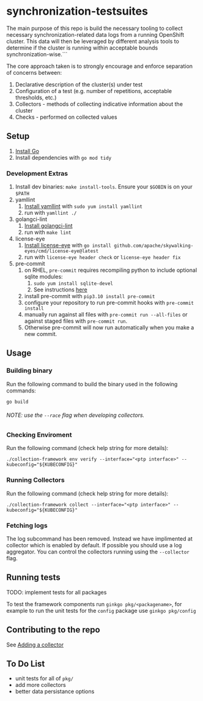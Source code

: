 # synchronization-testsuites

The main purpose of this repo is build the necessary tooling to collect necessary synchronization-related data logs from a running OpenShift cluster. This data will then be leveraged by different analysis tools to determine if the cluster is running within acceptable bounds synchronization-wise.```

The core approach taken is to strongly encourage and enforce separation of concerns between:
1. Declarative description of the cluster(s) under test
1. Configuration of a test (e.g. number of repetitions, acceptable thresholds, etc.)
1. Collectors - methods of collecting indicative information about the cluster
1. Checks - performed on collected values

## Setup

1. [Install Go](https://go.dev/doc/install)
1. Install dependencies with `go mod tidy`

### Development Extras
1. Install dev binaries: `make install-tools`. Ensure your `$GOBIN` is on your `$PATH`
1. yamllint
    1. [Install yamllint](https://yamllint.readthedocs.io/en/stable/) with `sudo yum install yamllint`
    1. run with `yamllint ./`
1. golangci-lint
    1. [Install golangci-lint](https://golangci-lint.run/usage/install/#local-installation)
    1. run with `make lint`
1. license-eye
    1. [Install license-eye](https://github.com/apache/skywalking-eyes) with `go install github.com/apache/skywalking-eyes/cmd/license-eye@latest`
    1. run with `license-eye header check` or `license-eye header fix`
1. pre-commit
    1. on RHEL, `pre-commit` requires recompiling python to include optional sqlite modules:
        1. `sudo yum install sqlite-devel`
        1. See instructions [here](https://tecadmin.net/how-to-install-python-3-10-on-centos-rhel-8-fedora/)
    1. install pre-commit with `pip3.10 install pre-commit`
    1. configure your repository to run pre-commit hooks with `pre-commit install`
    1. manually run against all files with `pre-commit run --all-files` or against staged files with `pre-commit run`.
    1. Otherwise pre-commit will now run automatically when you make a new commit.

## Usage
### Building binary
Run the following command to build the binary used in the following commands:
```shell
go build
```
###### NOTE: use the `--race` flag when developing collectors.

### Checking Enviroment
Run the following command  (check help string for more details):

```shell
./collection-framework env verify --interface="<ptp interface>" --kubeconfig="${KUBECONFIG}"
```

### Running Collectors

Run the following command  (check help string for more details):

```shell
./collection-framework collect --interface="<ptp interface>" --kubeconfig="${KUBECONFIG}"
```

### Fetching logs
The log subcommand has been removed. Instead we have implimented at collector which is enabled by default.
If possible you should use a log aggregator. You can control the collectors running using the `--collector` flag.

## Running tests

TODO: implement tests for all packages

To test the framework components run `ginkgo pkg/<packagename>`, for example to run the unit tests for the `config` package use `ginkgo pkg/config`

## Contributing to the repo

See [Adding a collector](doc/implementing_a_collector.md)

## To Do List

* unit tests for all of `pkg/`
* add more collectors
* better data persistance options
